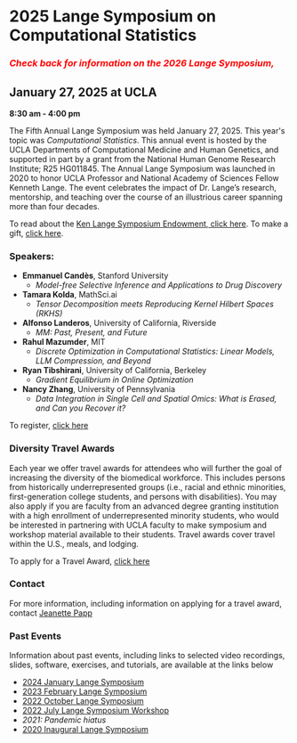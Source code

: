# 2025 Lange Symposium on Computational Statistics

### <span style="color:red">_Check back for information on the 2026 Lange Symposium,_</span>

## January 27, 2025 at UCLA

**8:30 am - 4:00 pm**

The Fifth Annual Lange Symposium was held January 27, 2025. This year's topic was *Computational Statistics*. This annual event is hosted by the UCLA Departments of Computational Medicine and Human Genetics, and supported in part by a grant from the National Human Genome Research Institute; R25 HG011845. The Annual Lange Symposium was launched in 2020 to honor UCLA Professor and National Academy of Sciences Fellow Kenneth Lange. The event celebrates the impact of Dr. Lange’s research, mentorship, and teaching over the course of an illustrious career spanning more than four decades.

To read about the [Ken Lange Symposium Endowment, click here](https://compmed.ucla.edu/ken-lange-symposium-endowment). To make a gift, [click here](https://giving.ucla.edu/Campaign/Donate.aspx?SiteNum=3167&fund=64621O&code=M-19409).

### Speakers:

 * **Emmanuel Candès**, Stanford University
   * *Model-free Selective Inference and Applications to Drug Discovery*
 * **Tamara Kolda**, MathSci.ai
   * *Tensor Decomposition meets Reproducing Kernel Hilbert Spaces (RKHS)*
 * **Alfonso Landeros**, University of California, Riverside
   * *MM: Past, Present, and Future*
 * **Rahul Mazumder**, MIT
   * *Discrete Optimization in Computational Statistics: Linear Models, LLM Compression, and Beyond*
 * **Ryan Tibshirani**, University of California, Berkeley
   * *Gradient Equilibrium in Online Optimization*
 * **Nancy Zhang**, University of Pennsylvania
   * *Data Integration in Single Cell and Spatial Omics: What is Erased, and Can you Recover it?*

To register, [click here](https://uclahs.az1.qualtrics.com/jfe/form/SV_6McYboZ5TC1aqIm)

### Diversity Travel Awards
Each year we offer travel awards for attendees who will further the goal of increasing the diversity of the biomedical workforce. This includes persons from historically underrepresented groups (i.e., racial and ethnic minorities, first-generation college students, and persons with disabilities). You may also apply if you are faculty from an advanced degree granting institution with a high enrollment of underrepresented minority students, who would be interested in partnering with UCLA faculty to make symposium and workshop material available to their students.
Travel awards cover travel within the U.S., meals, and lodging.

To apply for a Travel Award, [click here](https://uclahs.az1.qualtrics.com/jfe/form/SV_6qTnDHxcgjwWHoG)

### Contact
For more information, including information on applying for a travel award, contact [Jeanette Papp](mailto:jcpapp@ucla.edu?subject=Lange_Symposium)

### Past Events

Information about past events, including links to selected video recordings, slides, software, exercises, and tutorials, are available at the links below
- [2024 January Lange Symposium](https://langesymposium.github.io/2024-Lange-Symposium/)
- [2023 February Lange Symposium](https://langesymposium.github.io/2023-February-Symposium/)
- [2022 October Lange Symposium](https://langesymposium.github.io/2022-October-Symposium/)
- [2022 July Lange Symposium Workshop](https://langesymposium.github.io/2022-July-Workshop/)
- *2021: Pandemic hiatus*
- [2020 Inaugural Lange Symposium](https://langesymposium.github.io/2020/)
